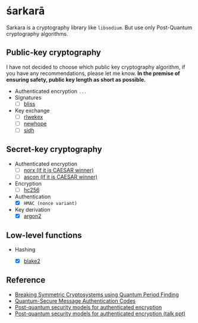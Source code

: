 śarkarā
=======

Sarkara is a cryptography library like `libsodium`. But use only Post-Quantum cryptography algorithms.


Public-key cryptography
-----------------------

I have not decided to choose which public key cryptography algorithm,
if you have any recommendations, please let me know.
**In the premise of ensuring safety, public key length as short as possible.**

* Authenticated encryption
	`...`
* Signatures
	+ [ ] [bliss](http://bliss.di.ens.fr/)
* Key exchange
	+ [ ] [rlwekex](https://en.wikipedia.org/wiki/Ring_learning_with_errors_key_exchange)
	+ [ ] [newhope](https://github.com/tpoeppelmann/newhope)
	+ [ ] [sidh](https://en.wikipedia.org/wiki/Supersingular_isogeny_key_exchange)

Secret-key cryptography
-----------------------

* Authenticated encryption
	+ [ ] [norx (if it is CAESAR winner)](https://norx.io/)
	+ [ ] [ascon (if it is CAESAR winner)](http://ascon.iaik.tugraz.at/)
* Encryption
	+ [ ] [hc256](https://en.wikipedia.org/wiki/HC-256)
* Authentication
	+ [x] `HMAC (nonce variant)`
* Key derivation
	+ [x] [argon2](https://en.wikipedia.org/wiki/Argon2)

Low-level functions
-------------------

* Hashing
	+ [x] [blake2](https://en.wikipedia.org/wiki/BLAKE\_(hash\_function))


Reference
---------

* [Breaking Symmetric Cryptosystems using Quantum Period Finding](https://arxiv.org/pdf/1602.05973)
* [Quantum-Secure Message Authentication Codes](http://eprint.iacr.org/2012/606.pdf)
* [Post-quantum security models for authenticated encryption](http://cacr.uwaterloo.ca/techreports/2016/cacr2016-04.pdf)
* [Post-quantum security models for authenticated encryption (talk ppt)](https://pqcrypto2016.jp/data/Soukharev-talk3.pdf)
